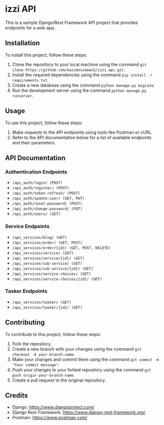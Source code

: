 # izzi API

This is a sample Django/Rest Framework API project that provides endpoints for a web app.

## Installation

To install this project, follow these steps:

1. Clone the repository to your local machine using the command `git clone https://github.com/kazimovzaman2/izzi-api.git`.
2. Install the required dependencies using the command `pip install -r requirements.txt`.
3. Create a new database using the command `python manage.py migrate`.
4. Run the development server using the command `python manage.py runserver`.

## Usage

To use this project, follow these steps:

1. Make requests to the API endpoints using tools like Postman or cURL.
2. Refer to the API documentation below for a list of available endpoints and their parameters.

## API Documentation

### Authentication Endpoints

- `/api_auth/login/ (POST)`
- `/api_auth/register/ (POST)`
- `/api_auth/token-refresh/ (POST)`
- `/api_auth/update-user/ (GET, PUT)`
- `/api_auth/reset-password/ (POST)`
- `/api_auth/change-password/ (PUT)`
- `/api_auth/users/ (GET)`

### Service Endpoints
- `/api_services/blog/ (GET)`
- `/api_services/order/ (GET, POST)`
- `/api_services/order/{id}/ (GET, POST, DELETE)`
- `/api_services/service/ (GET)`
- `/api_services/service/{id}/ (GET)`
- `/api_services/sub-service/ (GET)`
- `/api_services/sub-service/{id}/ (GET)`
- `/api_services/service-choices/ (GET)`
- `/api_services/service-choices/{id}/ (GET)`


### Tasker Endpoints
- `/api_services/tasker/ (GET)`
- `/api_services/tasker/{id}/ (GET)`


## Contributing

To contribute to this project, follow these steps:

1. Fork the repository.
2. Create a new branch with your changes using the command `git checkout -b your-branch-name`.
3. Make your changes and commit them using the command `git commit -m "Your commit message"`.
4. Push your changes to your forked repository using the command `git push origin your-branch-name`.
5. Create a pull request to the original repository.



## Credits

- Django: https://www.djangoproject.com/
- Django Rest Framework: https://www.django-rest-framework.org/
- Postman: https://www.postman.com/
